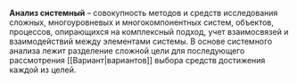 **Анализ системный** – совокупность методов и средств исследования сложных, многоуровневых и многокомпонентных систем, объектов, процессов, опирающихся на комплексный подход, учет взаимосвязей и взаимодействий между элементами системы. В основе системного анализа лежит разделение сложной цели для последующего рассмотрения [[Вариант|вариантов]] выбора средств достижения каждой из целей.